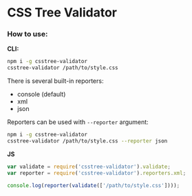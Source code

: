 # CSS Tree Validator

### How to use:
**CLI:**
```bash
npm i -g csstree-validator
csstree-validator /path/to/style.css
```
There is several built-in reporters:
- console (default)
- xml
- json

Reporters can be used with `--reporter` argument:
```bash
npm i -g csstree-validator
csstree-validator /path/to/style.css --reporter json
```

**JS**
```js
var validate = require('csstree-validator').validate;
var reporter = require('csstree-validator').reporters.xml;

console.log(reporter(validate(['/path/to/style.css'])));
```